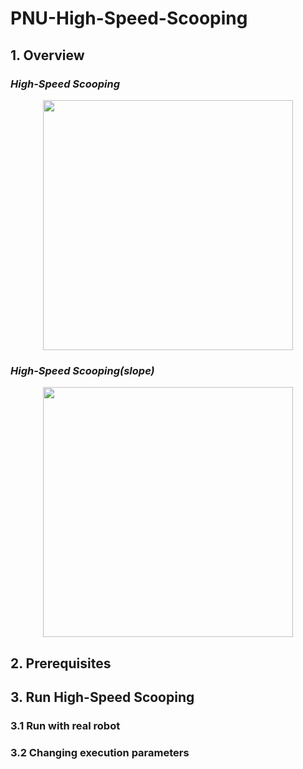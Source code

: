 # PNU-High-Speed-Scooping

## 1. Overview

### *High-Speed Scooping*
<p align = "center">
<img src="media/scoop_card.gif" width="400"> 
</p>

### *High-Speed Scooping(slope)*
<p align = "center">
<img src="media/scoop_card_slope.gif" width="400"> 
</p>

## 2. Prerequisites

## 3. Run High-Speed Scooping
### 3.1 Run with real robot

### 3.2 Changing execution parameters



